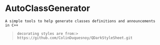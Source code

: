# AutoClassGenerator
`A simple tools to help generate classes definitions and announcements in C++`

> `decorating styles are from:> https://github.com/ColinDuquesnoy/QDarkStyleSheet.git`
